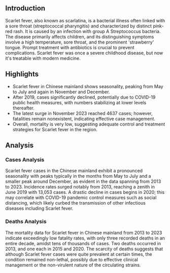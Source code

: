 ## Introduction

Scarlet fever, also known as scarlatina, is a bacterial illness often linked with a sore throat (streptococcal pharyngitis) and characterized by distinct pink-red rash. It is caused by an infection with group A Streptococcus bacteria. The disease primarily affects children, and its distinguishing symptoms involve a high temperature, sore throat, and the prominent 'strawberry' tongue. Prompt treatment with antibiotics is crucial to prevent complications. Scarlet fever was once a severe childhood disease, but now it's treatable with modern medicine.
## Highlights

- Scarlet fever in Chinese mainland shows seasonality, peaking from May to July and again in November and December. <br/>
- After 2019, cases significantly declined, potentially due to COVID-19 public health measures, with numbers stabilizing at lower levels thereafter. <br/>
- The latest surge in November 2023 reached 4637 cases; however, fatalities remain nonexistent, indicating effective case management. <br/>
- Overall, mortality is very low, suggesting adequate control and treatment strategies for Scarlet fever in the region. <br/>
## Analysis

### Cases Analysis
Scarlet fever cases in the Chinese mainland exhibit a pronounced seasonality with peaks typically in the months from May to July and a smaller peak around December, as evident in the data spanning from 2013 to 2023. Incidence rates surged notably from 2013, reaching a zenith in June 2019 with 13,053 cases. A drastic decline in cases begins in 2020; this may correlate with COVID-19 pandemic control measures such as social distancing, which likely curbed the transmission of other infectious diseases including Scarlet fever.

### Deaths Analysis
The mortality data for Scarlet fever in Chinese mainland from 2013 to 2023 indicate exceedingly low fatality rates, with only three recorded deaths in an entire decade, amidst tens of thousands of cases. Two deaths occurred in 2013, and one each in 2015 and 2020. The scarcity of deaths suggests that although Scarlet fever cases were quite prevalent at certain times, the condition remained non-lethal, possibly due to effective clinical management or the non-virulent nature of the circulating strains.
